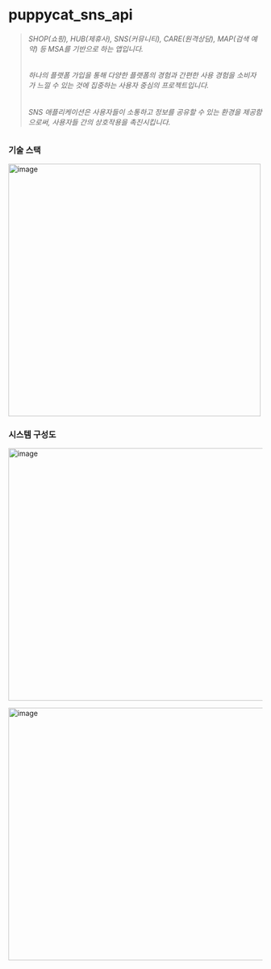 # puppycat_sns_api

><h6>SHOP(쇼핑), HUB(제휴사), SNS(커뮤니티), CARE(원격상담), MAP(검색 예약) 등 MSA를 기반으로 하는 앱입니다.</h6>
><h6>하나의 플랫폼 가입을 통해 다양한 플랫폼의 경험과 간편한 사용 경험을 소비자가 느낄 수 있는 것에 집중하는 사용자 중심의 프로젝트입니다.</h6>
><h6>SNS 애플리케이션은 사용자들이 소통하고 정보를 공유할 수 있는 환경을 제공함으로써, 사용자들 간의 상호작용을 촉진시킵니다.</h6>

### 기술 스택
<img width="500" height="500" alt="image" src="https://github.com/odong2/puppycat_sns_api/assets/95892601/ec8ecab5-6590-4790-8e72-b4fcbc8c4e58">


### 시스템 구성도

<p><img width="700" height="500" alt="image" src="https://github.com/odong2/puppycat_sns_api/assets/95892601/9c0805b5-b05c-4b00-8ed4-daf19d817a34"></p>
<p><img width="700" height="500" alt="image" src="https://github.com/odong2/puppycat_sns_api/assets/95892601/99bd66ba-d761-41df-a7b1-cb981e960cae"></p>
